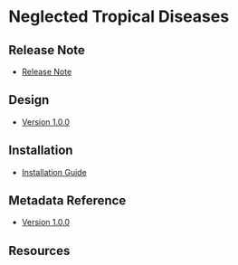 # Neglected Tropical Diseases

## Release Note

- [Release Note](#ntd-agg-release-note)

## Design

- [Version 1.0.0](#ntd-agg-design)

## Installation

- [Installation Guide](#ntd-agg-installation)

## Metadata Reference

- [Version 1.0.0](https://packages.dhis2.org/en/NTD_AGG/1.0.0/DHIS2.41/NTD_AGG_COMPLETE_1.0.0_DHIS2.41.xlsx)

## Resources

